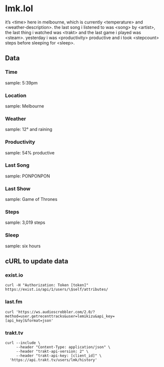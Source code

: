 # lmk.lol

it’s \<time\> here in melbourne, which is currently \<temperature\> and \<weather-description\>. the last song i listened to was \<song\> by \<artist\>, the last thing i watched was \<trakt\> and the last game i played was \<steam\>. yesterday i was \<productivity\> productive and i took \<stepcount\> steps before sleeping for \<sleep\>.

## Data

### Time

sample: 5:39pm

### Location

sample: Melbourne

### Weather

sample: 12° and raining

### Productivity

sample: 54% productive

### Last Song

sample: PONPONPON

### Last Show

sample: Game of Thrones

### Steps

sample: 3,019 steps

### Sleep

sample: six hours

## cURL to update data

### exist.io

```
curl -H "Authorization: Token [token]" https://exist.io/api/1/users/\$self/attributes/
```

### last.fm

```
curl 'https://ws.audioscrobbler.com/2.0/?method=user.getrecenttracks&user=lemikizu&api_key=[api_key]&format=json'
```

### trakt.tv

```
curl --include \
     --header "Content-Type: application/json" \
     --header "trakt-api-version: 2" \
     --header "trakt-api-key: [client_id]" \
  'https://api.trakt.tv/users/lmk/history'
```
